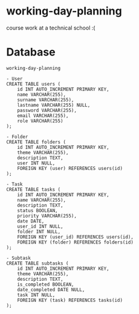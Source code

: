 # working-day-planning
course work at a technical school :(

# Database

    working-day-planning

    - User
    CREATE TABLE users (
        id INT AUTO_INCREMENT PRIMARY KEY,
        name VARCHAR(255),
        surname VARCHAR(255),
        lastname VARCHAR(255) NULL,
        password VARCHAR(255),
        email VARCHAR(255),
        role VARCHAR(255)
    );

    - Folder
    CREATE TABLE folders (
        id INT AUTO_INCREMENT PRIMARY KEY,
        theme VARCHAR(255),
        description TEXT,
        user INT NULL,
        FOREIGN KEY (user) REFERENCES users(id)
    );
    
    - Task
    CREATE TABLE tasks (
        id INT AUTO_INCREMENT PRIMARY KEY,
        name VARCHAR(255),
        description TEXT,
        status BOOLEAN,
        priority VARCHAR(255),
        date DATE,
        user_id INT NULL,
        folder INT NULL,
        FOREIGN KEY (user_id) REFERENCES users(id),
        FOREIGN KEY (folder) REFERENCES folders(id)
    );

    - Subtask
    CREATE TABLE subtasks (
        id INT AUTO_INCREMENT PRIMARY KEY,
        theme VARCHAR(255),
        description TEXT,
        is_completed BOOLEAN,
        date_completed DATE NULL,
        task INT NULL,
        FOREIGN KEY (task) REFERENCES tasks(id)
    );